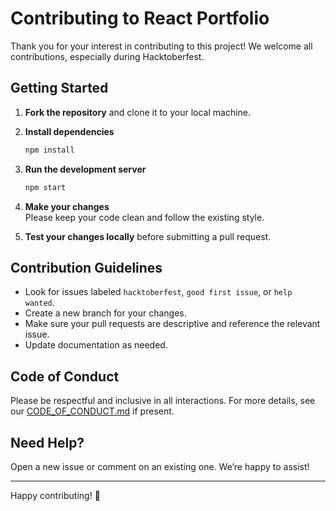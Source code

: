 # Contributing to React Portfolio

Thank you for your interest in contributing to this project! We welcome all contributions, especially during Hacktoberfest.

## Getting Started

1. **Fork the repository** and clone it to your local machine.
2. **Install dependencies**  
   ```bash
   npm install
   ```
3. **Run the development server**  
   ```bash
   npm start
   ```
4. **Make your changes**  
   Please keep your code clean and follow the existing style.

5. **Test your changes locally** before submitting a pull request.

## Contribution Guidelines

- Look for issues labeled `hacktoberfest`, `good first issue`, or `help wanted`.
- Create a new branch for your changes.
- Make sure your pull requests are descriptive and reference the relevant issue.
- Update documentation as needed.

## Code of Conduct

Please be respectful and inclusive in all interactions. For more details, see our [CODE_OF_CONDUCT.md](CODE_OF_CONDUCT.md) if present.

## Need Help?

Open a new issue or comment on an existing one. We’re happy to assist!

---

Happy contributing! 🚀
